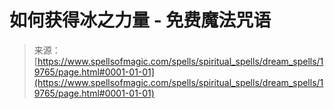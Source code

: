 <!--yml

category: 未分类

date: 2024-06-12 19:02:02

-->

# 如何获得冰之力量 - 免费魔法咒语

> 来源：[https://www.spellsofmagic.com/spells/spiritual_spells/dream_spells/19765/page.html#0001-01-01](https://www.spellsofmagic.com/spells/spiritual_spells/dream_spells/19765/page.html#0001-01-01)
